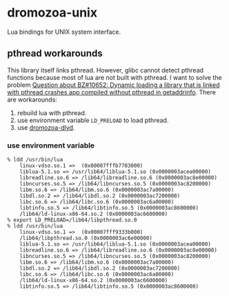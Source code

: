 # dromozoa-unix

Lua bindings for UNIX system interface.

## pthread workarounds

This library itself links pthread. However, glibc cannot detect pthread functions because most of lua are not built with pthread. I want to solve the problem [Question about BZ#10652: Dynamic loading a library that is linked with pthread crashes app compiled without pthread in getaddrinfo](https://sourceware.org/ml/libc-alpha/2012-10/msg00224.html). There are workarounds:

1. rebuild lua with pthread.
2. use environment variable `LD_PRELOAD` to load pthread.
3. use [dromozoa-dlyd](https://github.com/dromozoa-dyld/).

### use environment variable

```
% ldd /usr/bin/lua
	linux-vdso.so.1 =>  (0x00007fffb7703000)
	liblua-5.1.so => /usr/lib64/liblua-5.1.so (0x0000003acea00000)
	libreadline.so.6 => /lib64/libreadline.so.6 (0x0000003ac8e00000)
	libncurses.so.5 => /lib64/libncurses.so.5 (0x0000003ac8200000)
	libm.so.6 => /lib64/libm.so.6 (0x0000003ac7a00000)
	libdl.so.2 => /lib64/libdl.so.2 (0x0000003ac7200000)
	libc.so.6 => /lib64/libc.so.6 (0x0000003ac6a00000)
	libtinfo.so.5 => /lib64/libtinfo.so.5 (0x0000003ac8600000)
	/lib64/ld-linux-x86-64.so.2 (0x0000003ac6600000)
% export LD_PRELOAD=/lib64/libpthread.so.0
% ldd /usr/bin/lua                        
	linux-vdso.so.1 =>  (0x00007fff9333b000)
	/lib64/libpthread.so.0 (0x0000003ac6e00000)
	liblua-5.1.so => /usr/lib64/liblua-5.1.so (0x0000003acea00000)
	libreadline.so.6 => /lib64/libreadline.so.6 (0x0000003ac8e00000)
	libncurses.so.5 => /lib64/libncurses.so.5 (0x0000003ac8200000)
	libm.so.6 => /lib64/libm.so.6 (0x0000003ac7a00000)
	libdl.so.2 => /lib64/libdl.so.2 (0x0000003ac7200000)
	libc.so.6 => /lib64/libc.so.6 (0x0000003ac6a00000)
	/lib64/ld-linux-x86-64.so.2 (0x0000003ac6600000)
	libtinfo.so.5 => /lib64/libtinfo.so.5 (0x0000003ac8600000)
```
